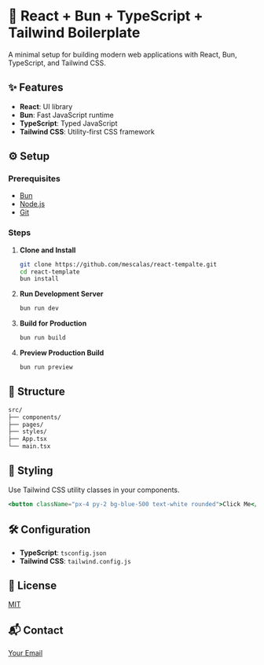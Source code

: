 # 🚀 React + Bun + TypeScript + Tailwind Boilerplate

A minimal setup for building modern web applications with React, Bun, TypeScript, and Tailwind CSS.

## ✨ Features

- **React**: UI library
- **Bun**: Fast JavaScript runtime
- **TypeScript**: Typed JavaScript
- **Tailwind CSS**: Utility-first CSS framework

## ⚙️ Setup

### Prerequisites

- [Bun](https://bun.sh)
- [Node.js](https://nodejs.org)
- [Git](https://git-scm.com)

### Steps

1. **Clone and Install**

   ```bash
   git clone https://github.com/mescalas/react-tempalte.git
   cd react-template
   bun install
   ```

2. **Run Development Server**

   ```bash
   bun run dev
   ```

3. **Build for Production**

   ```bash
   bun run build
   ```

4. **Preview Production Build**

   ```bash
   bun run preview
   ```

## 📁 Structure

```bash
src/
├── components/
├── pages/
├── styles/
├── App.tsx
└── main.tsx
```

## 🎨 Styling

Use Tailwind CSS utility classes in your components.

```jsx
<button className="px-4 py-2 bg-blue-500 text-white rounded">Click Me</button>
```

## 🛠 Configuration

- **TypeScript**: `tsconfig.json`
- **Tailwind CSS**: `tailwind.config.js`

## 📄 License

[MIT](LICENSE)

## 📬 Contact

[Your Email](mailto:contacts@mateo-escalas.fr)
